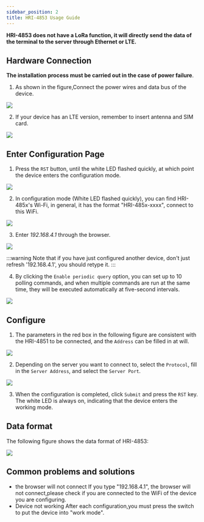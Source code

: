 ```yaml
---
sidebar_position: 2
title: HRI-4853 Usage Guide
---
```



**HRI-4853 does not have a LoRa function, it will directly send the data of the terminal to the server through Ethernet or LTE.**

## Hardware Connection

**The installation process must be carried out in the case of power failure**.

1. As shown in the figure,Connect the power wires and data bus of the device.

![](img/1.png)  

2. If your device has an LTE version, remember to insert antenna and SIM card.

![](img/simcard.png)

## Enter Configuration Page
1. Press the `RST` button, until the white LED flashed quickly, at which point the device enters the configuration mode.

![](img/12.png)

2. In configuration mode (White LED flashed quickly), you can find HRI-485x's Wi-Fi, in general, it has the format "HRI-485x-xxxx", connect to this WiFi.

![](img/wifi.jpg)

3. Enter *192.168.4.1* through the browser.

![](img/ap.png)

:::warning
Note that if you have just configured another device, don't just refresh '192.168.4.1', you should retype it.
:::

4. By clicking the `Enable periodic query` option, you can set up to 10 polling commands, and when multiple commands are run at the same time, they will be executed automatically at five-second intervals.

![](img/03.png)

## Configure
1. The parameters in the red box in the following figure are consistent with the HRI-4851 to be connected, and the `Address` can be filled in at will.

![](img/485setting.jpg) 

2. Depending on the server you want to connect to, select the `Protocol`, fill in the `Server Address`, and select the `Server Port`.

![](img/server.jpg) 

3. When the configuration is completed, click `Submit` and press the `RST` key. The white LED is always on, indicating that the device enters the working mode.

## Data format
The following figure shows the data format of HRI-4853:

![](img/09.png)

## Common problems and solutions
+ the browser will not connect
If you type "192.168.4.1", the browser will not connect,please check if you are connected to the WiFi of the device you are configuring.
+ Device not working
After each configuration,you must press the switch to put the device into "work mode".


